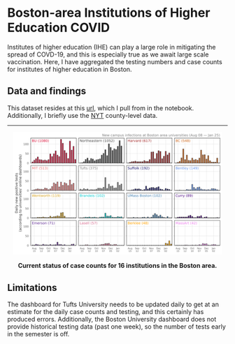 # Boston-area Institutions of Higher Education COVID
Institutes of higher education (IHE) can play a large role in mitigating the spread of COVD-19, and this is especially true as we await large scale vaccination. Here, I have aggregated the testing numbers and case counts for institutes of higher education in Boston.

## Data and findings
This dataset resides at this [url](https://docs.google.com/spreadsheets/d/1YJt62E16PZkIl2ZPTUhm2fFVdRT6BKidswFKT6aIZsk/edit?usp=sharing), which I pull from in the notebook. Additionally, I briefly use the [NYT](https://github.com/nytimes/covid-19-data) county-level data.

- - - -

<p align="center">
<img src="figs/pngs/university_boston_grid.png" alt="county_level" width="95%"/>
</p>

**<p align="center">Current status of case counts for 16 institutions in the Boston area.**

## Limitations
The dashboard for Tufts University needs to be updated daily to get at an estimate for the daily case counts and testing, and this certainly has produced errors. Additionally, the Boston University dashboard does not provide historical testing data (past one week), so the number of tests early in the semester is off.
